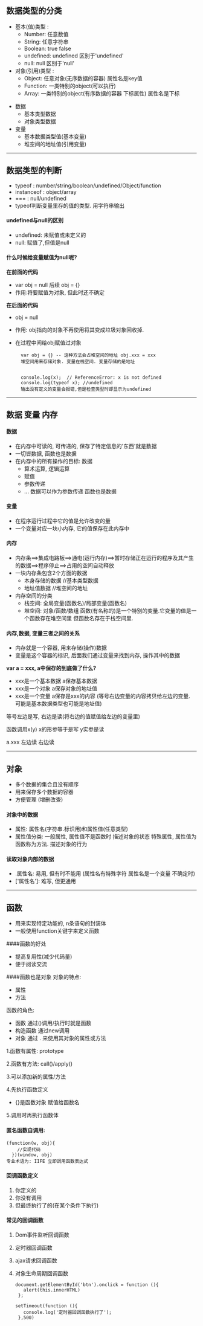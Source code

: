## 数据类型的分类    
  * 基本(值)类型 :
    * Number: 任意数值
    * String: 任意字符串
    * Boolean: true false
    * undefined: undefined  区别于'undefined'
    * null: null  区别于'null'
  * 对象(引用)类型 :
    * Object: 任意对象(无序数据的容器)   属性名是key值
    * Function: 一类特别的object(可以执行)
    * Array: 一类特别的object(有序数据的容器 下标属性) 属性名是下标
    
- 数据
	- 基本类型数据
	- 对象类型数据
- 变量
	- 基本数据类型值(基本变量)
	- 堆空间的地址值(引用变量)

----------

## 数据类型的判断
  * typeof : number/string/boolean/undefined/Object/function
  * instanceof : object/array
  * === : null/undefined
  * typeof判断变量里存的值的类型. 用字符串输出


#### undefined与null的区别
- undefined: 未赋值或未定义的
- null: 赋值了,但值是null


#### 什么时候给变量赋值为null呢?
**在前面的代码** 
  
- var obj = null   后续 obj = {}
- 作用:将要赋值为对象, 但此时还不确定

**在后面的代码**    

- obj = null  
- 作用: obj指向的对象不再使用将其变成垃圾对象回收掉.
- 在过程中间给obj赋值过对象


	
		var obj = {} -- 这种方法会占堆空间的地址 obj.xxx = xxx
		堆空间用来存储对象. 变量在栈空间. 变量存储的是地址
	
	
		console.log(x);  // ReferenceError: x is not defined
		console.log(typeof x); //undefined
		输出没有定义的变量会报错,但是检查类型时却显示为undefined



----------

## 数据 变量 内存
#### 数据
  * 在内存中可读的, 可传递的, 保存了特定信息的'东西'就是数据
  * 一切皆数据, 函数也是数据
  * 在内存中的所有操作的目标: 数据
    * 算术运算, 逻辑运算
    * 赋值
    * 参数传递
    * ...
  数据可以作为参数传递 函数也是数据

#### 变量
  * 在程序运行过程中它的值是允许改变的量
  * 一个变量对应一块小内存, 它的值保存在此内存中

#### 内存
  * 内存条==>集成电路板==>通电(运行内存)==>暂时存储正在运行的程序及其产生的数据==>程序停止==>占用的空间自动释放
  * 一块内存条包含2个方面的数据
    * 本身存储的数据  //基本类型数据
    * 地址值数据 	//堆空间的地址
  * 内存空间的分类
    * 栈空间: 全局变量(函数名)/局部变量(函数名)
    * 堆空间: 对象/函数/数组
函数(有名称的)是一个特别的变量.它变量的值是一个函数存在堆空间里 但函数名存在于栈空间里.

#### 内存,数据, 变量三者之间的关系
  * 内存就是一个容器, 用来存储(操作)数据
  * 变量是这个容器的标识, 后面我们通过变量来找到内存, 操作其中的数据


**var a = xxx, a中保存的到底做了什么?**

- xxx是一个基本数据  a保存基本数据
- xxx是一个对象  a保存对象的地址值
- xxx是一个变量  a保存是xxx的内容 (等号右边变量的内容拷贝给左边的变量. 可能是基本数据类型也可能是地址值)

等号左边是写, 右边是读(将右边的值赋值给左边的变量里)

函数调用x(y) x的形参等于是写 y实参是读

a.xxx   左边读 右边读

----------

## 对象
  * 多个数据的集合且没有顺序
  * 用来保存多个数据的容器
  * 方便管理 (增删改查)

#### 对象中的数据
  * 属性: 属性名(字符串.标识用)和属性值(任意类型) 
  * 属性值分类: 
一般属性, 属性值不是函数时 描述对象的状态
特殊属性, 属性值为函数称为方法. 描述对象的行为

#### 读取对象内部的数据
  * .属性名: 易用, 但有时不能用 (属性名有特殊字符 属性名是一个变量 不确定时)
  * ['属性名']: 难写, 但更通用

----------

## 函数
  * 用来实现特定功能的, n条语句的封装体
  * 一般使用function关键字来定义函数
  
####函数的好处
  * 提高复用性(减少代码量)
  * 便于阅读交流
  
####函数也是对象
对象的特点:

 - 属性
 - 方法
 
函数的角色:

 - 函数   通过()调用/执行时就是函数
 - 构造函数   通过new调用
 - 对象   通过 . 来使用其对象的属性或方法
 	
1.函数有属性: prototype

2.函数有方法: call()/apply()

3.可以添加新的属性/方法

4.先执行函数定义 

 - {}是函数对象 赋值给函数名

5.调用时再执行函数体

#### 匿名函数自调用:
	
	(function(w, obj){
	    //实现代码
	  })(window, obj) 
	专业术语为: IIFE 立即调用函数表达式


#### 回调函数定义
  1. 你定义的
  2. 你没有调用
  3. 但最终执行了的(在某个条件下执行)

#### 常见的回调函数
  1. Dom事件监听回调函数
  2. 定时器回调函数
  3. ajax请求回调函数
  4. 对象生命周期回调函数

		 document.getElementById('btn').onclick = function (){
		    alert(this.innerHTML)  
		  };
		
		 setTimeout(function (){
		    console.log('定时器回调函数执行了');
		  },500)
